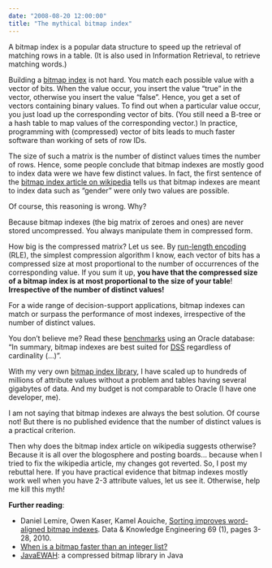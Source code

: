 ```yaml
---
date: "2008-08-20 12:00:00"
title: "The mythical bitmap index"
---
```




A bitmap index is a popular data structure to speed up the retrieval of matching rows in a table. (It is also used in Information Retrieval, to retrieve matching words.)

Building a [bitmap index](https://en.wikipedia.org/wiki/Bitmap_index) is not hard. You match each possible value with a vector of bits. When the value occur, you insert the value &ldquo;true&rdquo; in the vector, otherwise you insert the value &ldquo;false&rdquo;. Hence, you get a set of vectors containing binary values. To find out when a particular value occur, you just load up the corresponding vector of bits. (You still need a B-tree or a hash table to map values of the corresponding vector.) In practice, programming with (compressed) vector of bits leads to much faster software than working of sets of row IDs.

The size of such a matrix is the number of distinct values times the number of rows. Hence, some people conclude that bitmap indexes are mostly good to index data were we have few distinct values. In fact, the first sentence of the [bitmap index article on wikipedia](https://en.wikipedia.org/wiki/Bitmap_index) tells us that bitmap indexes are meant to index data such as &ldquo;gender&rdquo; were only two values are possible.

Of course, this reasoning is wrong. Why?

Because bitmap indexes (the big matrix of zeroes and ones) are never stored uncompressed. You always manipulate them in compressed form.

How big is the compressed matrix? Let us see. By [run-length encoding](https://en.wikipedia.org/wiki/Run-length_encoding) (RLE), the simplest compression algorithm I know, each vector of bits has a compressed size at most proportional to the number of occurrences of the corresponding value. If you sum it up, __you have that the compressed size of a bitmap index is at most proportional to the size of your table__! __Irrespective of the number of distinct values!__

For a wide range of decision-support applications, bitmap indexes can match or surpass the performance of most indexes, irrespective of the number of distinct values.

You don&rsquo;t believe me? Read these [benchmarks](http://www.oracle.com/technetwork/articles/sharma-indexes-093638.html) using an Oracle database: &ldquo;In summary, bitmap indexes are best suited for [DSS](https://en.wikipedia.org/wiki/Decision_support_system) regardless of cardinality (&hellip;)&rdquo;.

With my very own [bitmap index library](https://github.com/lemire/ewahboolarray), I have scaled up to hundreds of millions of attribute values without a problem and tables having several gigabytes of data. And my budget is not comparable to Oracle (I have one developer, me).

I am not saying that bitmap indexes are always the best solution. Of course not! But there is no published evidence that the number of distinct values is a practical criterion.

Then why does the bitmap index article on wikipedia suggests otherwise? Because it is all over the blogosphere and posting boards&hellip; because when I tried to fix the wikipedia article, my changes got reverted. So, I post my rebuttal here. If you have practical evidence that bitmap indexes mostly work well when you have 2-3 attribute values, let us see it. Otherwise, help me kill this myth!

__Further reading__:

- Daniel Lemire, Owen Kaser, Kamel Aouiche, [Sorting improves word-aligned bitmap indexes](http://arxiv.org/abs/0901.3751). Data &#038; Knowledge Engineering 69 (1), pages 3-28, 2010. 
- [When is a bitmap faster than an integer list?](/lemire/blog/2012/10/23/when-is-a-bitmap-faster-than-an-integer-list/)
- [JavaEWAH](https://code.google.com/p/javaewah/): a compressed bitmap library in Java


